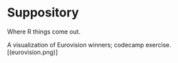 # Suppository
Where R things come out. 

A visualization of Eurovision winners; codecamp exercise. 
[(eurovision.png)]
